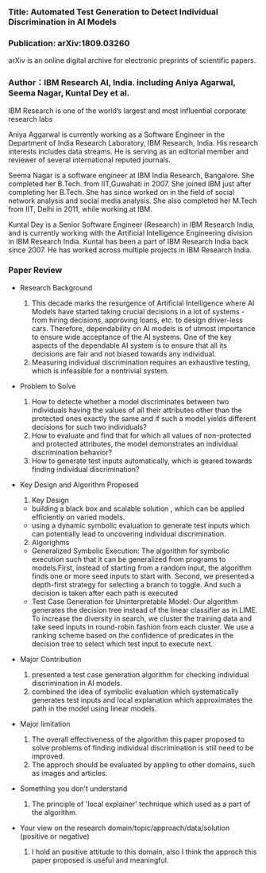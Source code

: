 

### Title: Automated Test Generation to Detect Individual Discrimination in AI Models

### Publication: arXiv:1809.03260
arXiv is an online digital archive for electronic preprints of scientific papers.

### Author：IBM Research AI, India. including Aniya Agarwal, Seema Nagar, Kuntal Dey et al.
IBM Research is one of the world’s largest and most influential corporate research labs

Aniya Aggarwal is currently working as a Software Engineer in the Department of India Research Laboratory, IBM Research, India. His research interests includes data streams. He is serving as an editorial member and reviewer of several international reputed journals. 

Seema Nagar is a software engineer at IBM India Research, Bangalore. She completed her B.Tech. from IIT,Guwahati in 2007. She joined IBM just after completing her B.Tech. She has since worked on in the field of social network analysis and social media analysis. She also completed her M.Tech from IIT, Delhi in 2011, while working at IBM.

Kuntal Dey is a Senior Software Engineer (Research) in IBM Research India, and is currently working with the Artificial Intelligence Engineering division in IBM Research India. Kuntal has been a part of IBM Research India back since 2007. He has worked across multiple projects in IBM Research India.

### Paper Review
- Research Background
  1. This decade marks the resurgence of Artificial Intelligence where AI Models have started taking crucial decisions in a lot of systems - from hiring decisions, approving loans, etc. to design driver-less cars. Therefore, dependability on AI models is of utmost importance to ensure wide acceptance of the AI systems. One of the key aspects of the dependable AI system is to ensure that all its decisions are fair and not biased towards any individual.
  2. Measuring individual discrimination requires an exhaustive testing, which is infeasible for a nontrivial system.

- Problem to Solve
  1. How to detecte whether a model discriminates between two individuals having the values of all their attributes other than the protected ones exactly the same and if such a model yields different decisions for such two individuals?
  2. How to evaluate and find that for which all values of non-protected and protected attributes, the model demonstrates an individual discrimination behavior?
  3. How to generate test inputs automatically, which is geared towards finding individual discrimination?

- Key Design and Algorithm Proposed
  1. Key Design
    - building a black box and scalable solution , which can be applied efficiently on varied models.
    - using a dynamic symbolic evaluation to generate test inputs which can potentially lead to uncovering individual discrimination.
  2. Algorighms
   - Generalized Symbolic Execution: The algorithm for symbolic execution such that it can be generalized from programs to models.First, instead of starting from a random input, the algorithm finds one or more seed inputs to start with. Second, we presented a depth-first strategy for selecting a branch to toggle. And such a decision is taken after each path is executed
   - Test Case Generation for Uninterpretable Model: Our algorithm generates the decision tree instead of the linear classifier as in LIME. To increase the diversity in search, we cluster the training data and take seed inputs in round-robin fashion from each cluster. We use a ranking scheme based on the confidence of predicates in the decision tree to select which test input to execute next.
    
- Major Contribution
  1. presented a test case generation algorithm for checking individual discrimination in AI models. 
  2. combined the idea of symbolic evaluation which systematically generates test inputs and local explanation which approximates the path in the model using linear models. 
  
- Major limitation
  1. The overall effectiveness of the algorithm this paper proposed to solve problems of finding individual discrimination is still need to be improved.
  2. The approch should be evaluated by appling to other domains, such as images and articles.
  

- Something you don’t understand
  1. The principle of 'local explainer' technique which used as a part of the algorithm.

- Your view on the research domain/topic/approach/data/solution  (positive or negative)
  1. I hold an positive attitude to this domain, also I think the approch this paper proposed is useful and meaningful.

